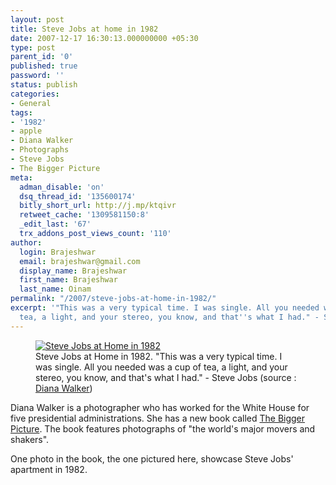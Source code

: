 ```yaml
---
layout: post
title: Steve Jobs at home in 1982
date: 2007-12-17 16:30:13.000000000 +05:30
type: post
parent_id: '0'
published: true
password: ''
status: publish
categories:
- General
tags:
- '1982'
- apple
- Diana Walker
- Photographs
- Steve Jobs
- The Bigger Picture
meta:
  adman_disable: 'on'
  dsq_thread_id: '135600174'
  bitly_short_url: http://j.mp/ktqivr
  retweet_cache: '1309581150:8'
  _edit_last: '67'
  trx_addons_post_views_count: '110'
author:
  login: Brajeshwar
  email: brajeshwar@gmail.com
  display_name: Brajeshwar
  first_name: Brajeshwar
  last_name: Oinam
permalink: "/2007/steve-jobs-at-home-in-1982/"
excerpt: '"This was a very typical time. I was single. All you needed was a cup of
  tea, a light, and your stereo, you know, and that''s what I had." - Steve Jobs'
---
```

<figure><a href="http://autochrome.brajeshwar.com/steve-jobs-at-home-1982/" title="Steve Jobs at Home (1982)"><img src="/static/2007/12/steve-jobs-at-home-1982.jpg" alt="Steve Jobs at Home in 1982" /></a><br />
<figcaption> Steve Jobs at Home in 1982. "This was a very typical time. I was single. All you needed was a cup of tea, a light, and your stereo, you know, and that's what I had." - Steve Jobs (source : <a href="http://digitaljournalist.org/issue0712/y_walker08.html">Diana Walker</a>)</figcaption>
</figure>
<p>Diana Walker is a photographer who has worked for the White House for five presidential administrations. She has a new book called <a href="http://shop.nationalgeographic.com/product/1062/3978/114.html">The Bigger Picture</a>. The book features photographs of "the world's major movers and shakers".</p>
<p>One photo in the book, the one pictured here, showcase Steve Jobs' apartment in 1982.</p>
